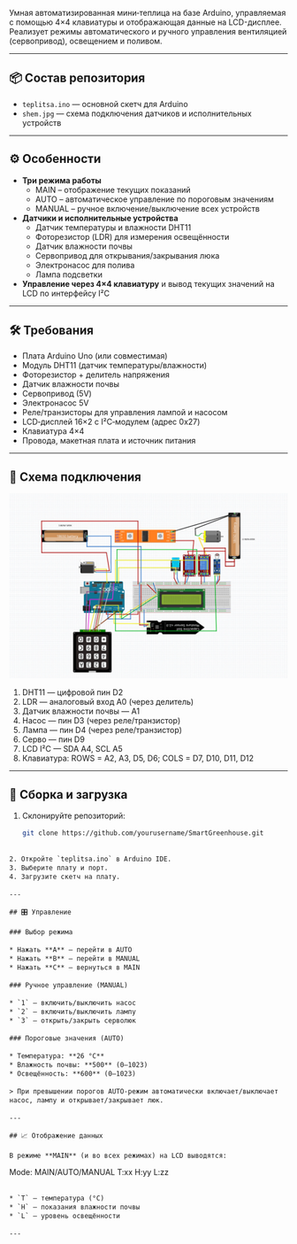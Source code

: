 Умная автоматизированная мини‑теплица на базе Arduino, управляемая с помощью 4×4 клавиатуры и отображающая данные на LCD-дисплее. Реализует режимы автоматического и ручного управления вентиляцией (серво­привод), освещением и поливом.

---

## 📦 Состав репозитория

- `teplitsa.ino` — основной скетч для Arduino  
- `shem.jpg` — схема подключения датчиков и исполнительных устройств  

---

## ⚙️ Особенности

- **Три режима работы**  
  - MAIN – отображение текущих показаний  
  - AUTO – автоматическое управление по пороговым значениям  
  - MANUAL – ручное включение/выключение всех устройств  
- **Датчики и исполнительные устройства**  
  - Датчик температуры и влажности DHT11  
  - Фоторезистор (LDR) для измерения освещённости  
  - Датчик влажности почвы  
  - Серво­привод для открывания/закрывания люка  
  - Электронасос для полива  
  - Лампа подсветки  
- **Управление через 4×4 клавиатуру** и вывод текущих значений на LCD по интерфейсу I²C

---

## 🛠 Требования

- Плата Arduino Uno (или совместимая)  
- Модуль DHT11 (датчик температуры/влажности)  
- Фоторезистор + делитель напряжения  
- Датчик влажности почвы  
- Серво­привод (5V)  
- Электронасос 5V  
- Реле/транзисторы для управления лампой и насосом  
- LCD‑дисплей 16×2 с I²C‑модулем (адрес 0x27)  
- Клавиатура 4×4  
- Провода, макетная плата и источник питания

---

## 🔌 Схема подключения

![Схема подключения](shem.jpg)

1. DHT11 — цифровой пин D2  
2. LDR — аналоговый вход A0 (через делитель)  
3. Датчик влажности почвы — A1  
4. Насос — пин D3 (через реле/транзистор)  
5. Лампа — пин D4 (через реле/транзистор)  
6. Серво — пин D9  
7. LCD I²C — SDA A4, SCL A5  
8. Клавиатура: ROWS = A2, A3, D5, D6; COLS = D7, D10, D11, D12  

---

## 🚀 Сборка и загрузка

1. Склонируйте репозиторий:
   ```bash
   git clone https://github.com/yourusername/SmartGreenhouse.git
```

2. Откройте `teplitsa.ino` в Arduino IDE.
3. Выберите плату и порт.
4. Загрузите скетч на плату.

---

## 🎛 Управление

### Выбор режима

* Нажать **A** – перейти в AUTO
* Нажать **B** – перейти в MANUAL
* Нажать **C** – вернуться в MAIN

### Ручное управление (MANUAL)

* `1` – включить/выключить насос
* `2` – включить/выключить лампу
* `3` – открыть/закрыть серво­люк

### Пороговые значения (AUTO)

* Температура: **26 °C**
* Влажность почвы: **500** (0–1023)
* Освещённость: **600** (0–1023)

> При превышении порогов AUTO‑режим автоматически включает/выключает насос, лампу и открывает/закрывает люк.

---

## 📈 Отображение данных

В режиме **MAIN** (и во всех режимах) на LCD выводятся:

```
Mode: MAIN/AUTO/MANUAL
T:xx H:yy L:zz
```

* `T` – температура (°C)
* `H` – показания влажности почвы
* `L` – уровень освещённости

---


